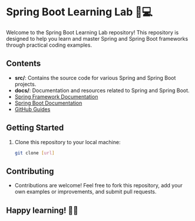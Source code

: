 # Spring Boot Learning Lab 🌱💻

Welcome to the Spring Boot Learning Lab repository! This repository is designed to help you learn and master Spring and Spring Boot frameworks through practical coding examples.

## Contents
- **src/**: Contains the source code for various Spring and Spring Boot projects.
- **docs/**: Documentation and resources related to Spring and Spring Boot.
- [Spring Framework Documentation](https://spring.io/projects/spring-framework)
- [Spring Boot Documentation](https://spring.io/projects/spring-boot)
- [GitHub Guides](https://guides.github.com/)


## Getting Started
1. Clone this repository to your local machine:
   ```bash
   git clone [url]

## Contributing   
- Contributions are welcome! Feel free to fork this repository, add your own examples or improvements, and submit pull requests.

## Happy learning! 🚀✨
